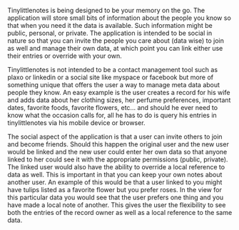 Tinylittlenotes is being designed to be your memory on the go. The application will store small bits of information about the people you know so that when you need it the data is available. Such information might be public, personal, or private. The application is intended to be social in nature so that you can invite the people you care about (data wise) to join as well and manage their own data, at which point you can link either use their entries or override with your own.

Tinylittlenotes is not intended to be a contact management tool such as plaxo or linkedin or a social site like myspace or facebook but more of something unique that offers the user a way to manage meta data about people they know. An easy example is the user creates a record for his wife and adds data about her clothing sizes, her perfume preferences, important dates, favorite foods, favorite flowers, etc... and should he ever need to know what the occasion calls for, all he has to do is query his entries in tinylittlenotes via his mobile device or browser.

The social aspect of the application is that a user can invite others to join and become friends. Should this happen the original user and the new user would be linked and the new user could enter her own data so that anyone linked to her could see it with the appropriate permissions (public, private). The linked user would also have the ability to override a local reference to data as well. This is important in that you can keep your own notes about another user. An example of this would be that a user linked to you might have tulips listed as a favorite flower but you prefer roses. In the view for this particular data you would see that the user prefers one thing and you have made a local note of another. This gives the user the flexibility to see both the entries of the record owner as well as a local reference to the same data.